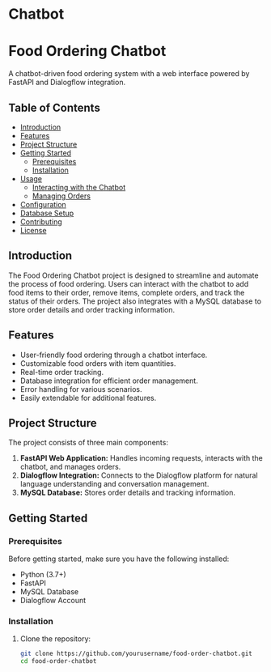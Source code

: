 # Chatbot

# Food Ordering Chatbot

A chatbot-driven food ordering system with a web interface powered by FastAPI and Dialogflow integration.

## Table of Contents

- [Introduction](#introduction)
- [Features](#features)
- [Project Structure](#project-structure)
- [Getting Started](#getting-started)
  - [Prerequisites](#prerequisites)
  - [Installation](#installation)
- [Usage](#usage)
  - [Interacting with the Chatbot](#interacting-with-the-chatbot)
  - [Managing Orders](#managing-orders)
- [Configuration](#configuration)
- [Database Setup](#database-setup)
- [Contributing](#contributing)
- [License](#license)

## Introduction

The Food Ordering Chatbot project is designed to streamline and automate the process of food ordering. Users can interact with the chatbot to add food items to their order, remove items, complete orders, and track the status of their orders. The project also integrates with a MySQL database to store order details and order tracking information.

## Features

- User-friendly food ordering through a chatbot interface.
- Customizable food orders with item quantities.
- Real-time order tracking.
- Database integration for efficient order management.
- Error handling for various scenarios.
- Easily extendable for additional features.

## Project Structure

The project consists of three main components:

1. **FastAPI Web Application:** Handles incoming requests, interacts with the chatbot, and manages orders.
2. **Dialogflow Integration:** Connects to the Dialogflow platform for natural language understanding and conversation management.
3. **MySQL Database:** Stores order details and tracking information.

## Getting Started

### Prerequisites

Before getting started, make sure you have the following installed:

- Python (3.7+)
- FastAPI
- MySQL Database
- Dialogflow Account

### Installation

1. Clone the repository:

   ```bash
   git clone https://github.com/yourusername/food-order-chatbot.git
   cd food-order-chatbot
